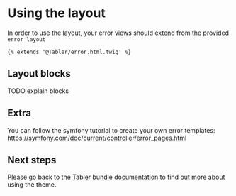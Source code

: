 # Using the layout

In order to use the layout, your error views should extend from the provided `error layout`
```twig
{% extends '@Tabler/error.html.twig' %}
```

## Layout blocks

TODO explain blocks

## Extra

You can follow the symfony tutorial to create your own error templates: https://symfony.com/doc/current/controller/error_pages.html

## Next steps

Please go back to the [Tabler bundle documentation](README.md) to find out more about using the theme.
